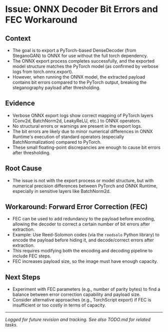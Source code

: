 # Issue: ONNX Decoder Bit Errors and FEC Workaround

## Context
- The goal is to export a PyTorch-based DenseDecoder (from SteganoGAN) to ONNX for use without the full torch dependency.
- The ONNX export process completes successfully, and the exported model structure matches the PyTorch model (as confirmed by verbose logs from torch.onnx.export).
- However, when running the ONNX model, the extracted payload contains bit errors compared to the PyTorch output, breaking the steganography payload after thresholding.

## Evidence
- Verbose ONNX export logs show correct mapping of PyTorch layers (Conv2d, BatchNorm2d, LeakyReLU, etc.) to ONNX operators.
- No structural errors or warnings are present in the export logs.
- The bit errors are likely due to minor numerical differences in ONNX Runtime's execution of standard operators (especially BatchNormalization) compared to PyTorch.
- These small floating-point discrepancies are enough to cause bit errors after thresholding.

## Root Cause
- The issue is not with the export process or model structure, but with numerical precision differences between PyTorch and ONNX Runtime, especially in sensitive layers like BatchNorm2d.

## Workaround: Forward Error Correction (FEC)
- FEC can be used to add redundancy to the payload before encoding, allowing the decoder to correct a certain number of bit errors after extraction.
- Example: Use Reed-Solomon codes (via the `reedsolo` Python library) to encode the payload before hiding it, and decode/correct errors after extraction.
- This requires modifying both the encoding and decoding pipeline to include FEC steps.
- FEC increases payload size, so the image must have enough capacity.

## Next Steps
- Experiment with FEC parameters (e.g., number of parity bytes) to find a balance between error correction capability and payload size.
- Consider alternative approaches (e.g., TorchScript export) if FEC is insufficient or too costly in terms of capacity.

---
*Logged for future revision and tracking. See also TODO.md for related tasks.* 